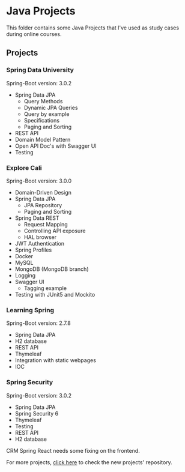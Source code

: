 # Java Projects
This folder contains some Java Projects that I've used as study cases during online courses.


## Projects


### Spring Data University
Spring-Boot version: 3.0.2

* Spring Data JPA
   * Query Methods
   * Dynamic JPA Queries
   * Query by example
   * Specifications
   * Paging and Sorting
* REST API
* Domain Model Pattern
* Open API Doc's with Swagger UI
* Testing

### Explore Cali
Spring-Boot version: 3.0.0
* Domain-Driven Design
* Spring Data JPA
  * JPA Repository
  * Paging and Sorting 
* Spring Data REST
  * Request Mapping
  * Controlling API exposure
  * HAL browser
* JWT Authentication
* Spring Profiles
* Docker
* MySQL
* MongoDB (MongoDB branch)
* Logging
* Swagger UI
  * Tagging example
* Testing with JUnit5 and Mockito

### Learning Spring
Spring-Boot version: 2.7.8

* Spring Data JPA
* H2 database
* REST API
* Thymeleaf
* Integration with static webpages
* IOC

### Spring Security
Spring-Boot version: 3.0.2

* Spring Data JPA
* Spring Security 6
* Thymeleaf
* Testing
* REST API
* H2 database


CRM Spring React needs some fixing on the frontend.

For more projects, [click here]([https://](https://github.com/farvic/java-projects/tree/main/todoapp)) to check the new projects' repository.

